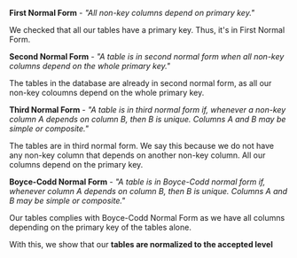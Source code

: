 __First Normal Form__ - 
            _"All non-key columns depend on primary key."_
            
We checked that all our tables have a primary key. Thus, it's in First Normal Form.

__Second Normal Form__ - 
            _"A table is in second normal form when all non-key columns depend on the whole primary key."_

The tables in the database are already in second normal form, as all our non-key coloumns depend on the whole primary key.

__Third Normal Form__ - 
             _"A table is in third normal form if, whenever a non-key column A depends on column B, then B is unique. Columns A and B may be simple or composite."_

The tables are in third normal form. We say this because we do not have any non-key column that depends on another non-key column. All our columns depend on the primary key.

__Boyce-Codd Normal Form__ - 
            _"A table is in Boyce-Codd normal form if, whenever column A depends on column B, then B is unique. Columns A and B may be simple or composite."_

Our tables complies with Boyce-Codd Normal Form as we have all columns depending on the primary key of the tables alone.

With this, we show that our __tables are normalized to the accepted level__

